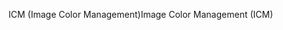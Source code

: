 <span data-ttu-id="3b5a4-101">ICM (Image Color Management)</span><span class="sxs-lookup"><span data-stu-id="3b5a4-101">Image Color Management (ICM)</span></span>